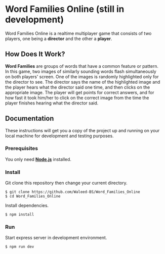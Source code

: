# Word Families Online (still in development) 

Word Families Online is a realtime multiplayer game that consists of two players, one being a **director** and the other a **player**.

## How Does It Work?

**Word Families** are groups of words that have a common feature or pattern. In this game, two images of similarly sounding words flash simultaneously on both players' screen. One of the images is randomly highlighted only for the director to see. The director says the name of the highlighted image and the player hears what the director said one time, and then clicks on the appropriate image. The player will get points for correct answers, and for how fast it took him/her to click on the correct image from the time the player finishes hearing what the director said.

## Documentation

These instructions will get you a copy of the project up and running on your local machine for development and testing purposes.

### Prerequisites

You only need [**Node.js**](https://nodejs.org/en/) installed.

### Install 

Git clone this repository then change your current directory. 

```
$ git clone https://github.com/Waleed-BS/Word_Families_Online
$ cd Word_Families_Online
```

Install dependencies. 

```
$ npm install
```

### Run

Start express server in development environment. 

```
$ npm run dev
```
